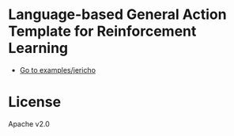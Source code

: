 # Language-based General Action Template for Reinforcement Learning
- [Go to examples/jericho](./examples/jericho)

# License

Apache v2.0
